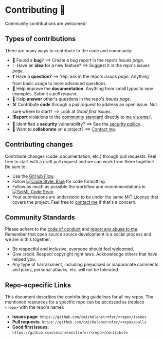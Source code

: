 # Contributing 🎊
Community contributions are welcomed!

## Types of contributions
There are many ways to contribute to the code and community: 
  - 🐛 Found a **bug**? ==> Create a bug report in the repo's *issues page*.
  - ✨ Have an **idea** for a new feature? ==> Suggest it in the repo's *issues page*.
  - ❓ Have a **question?** ==> Yep, ask in the repo's *issues page*. Anything from basic usage to more advanced questions.
  - 📜 Help improve the **documentation**. Anything from small typos to new examples. Submit a *pull request*.
  - 💬 Help **answer** other's questions in the repo's *issues page*.
  - 🛠 Contribute **code** through a *pull request* to address an open issue. Not sure where to start? ==> Look at *Good first issues*. 
  - ❗**Report** violations to the [community standard](CODE_OF_CONDUCT.md) directly to [me via email](mailto:c.michelen.strofer@gmail.com?subject=[GitHub]%20Community%20Violation). 
  - 🚨 Identified a **security** vulnerability? ==> See the [security poilicy](/security). 
  - 👯 Want to **collaborate** on a project? ==> [Contact me](mailto:c.michelen.strofer@gmail.com).

## Contributing changes 
Contribute changes (code ,documentation, etc.) through pull requests. 
Feel free to start with a draft pull request and we can work from there together! 
Be sure to: 
  - Use the [GitHub Flow](https://docs.github.com/en/get-started/quickstart/github-flow).
  - Follow [![Code Style: Blue](https://img.shields.io/badge/code%20style-blue-4495d1.svg)](https://github.com/invenia/BlueStyle) for code formatting. 
  - Follow as much as possible the workflow and recommendations in [![SciML Code Style](https://img.shields.io/static/v1?label=code%20style&message=SciML&color=9558b2&labelColor=389826)](https://github.com/SciML/SciMLStyle).
  - Your submissions are understood to be under the same [MIT License](LICENSE.md) that covers the project. Feel free to [contact me](mailto:c.michelen.strofer@gmail.com) if that's a concern. 
  
## Community Standards
Please adhere to the [code of conduct](CODE_OF_CONDUCT.md) and [report any abuse to me](mailto:c.michelen.strofer@gmail.com). 
Remember that open source source development is a social process and we are in this together. 
  - Be respectful and inclusive, everyone should feel welcomed. 
  - Give credit. Respect copyright right laws. Acknowledge others that have helped you. 
  - Any type of harrassment, including prejudiced or inapproriate comments and jokes, personal attacks, etc. will not be tolerated. 

## Repo-scpecific Links
This document describes the contributing guidelines for all my repos. The mentioned resources for a specific repo can be accessed as (replace `<repo>` with the repo's name): 
  - **Issues page**: `https://github.com/cmichelenstrofer/<repo>/issues`
  - **Pull requests**: `https://github.com/cmichelenstrofer/<repo>/pulls`
  - **Good first issues**: `https://github.com/cmichelenstrofer/<repo>/contribute`
